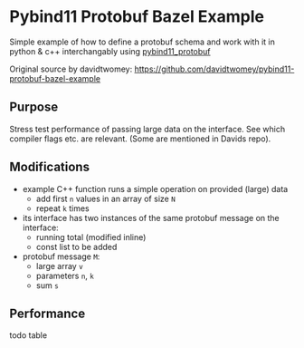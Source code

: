 
# Pybind11 Protobuf Bazel Example

Simple example of how to define a protobuf schema and work with it in python & c++ 
interchangably using [pybind11_protobuf](https://github.com/pybind/pybind11_protobuf)

Original source by davidtwomey: https://github.com/davidtwomey/pybind11-protobuf-bazel-example

## Purpose

Stress test performance of passing large data on the interface. See which compiler flags etc. are relevant. (Some are mentioned in Davids repo).

## Modifications

* example C++ function runs a simple operation on provided (large) data
  * add first `n` values in an array of size `N`
  * repeat `k` times
* its interface has two instances of the same protobuf message on the interface:
  * running total (modified inline)
  * const list to be added
* protobuf message `M`:
  * large array `v`
  * parameters `n`, `k`
  * sum `s`

## Performance

todo table



